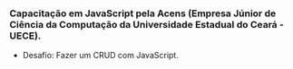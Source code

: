 ### Capacitação em JavaScript pela Acens (Empresa Júnior de Ciência da Computação da Universidade Estadual do Ceará - UECE).

* Desafio: Fazer um CRUD com JavaScript.

